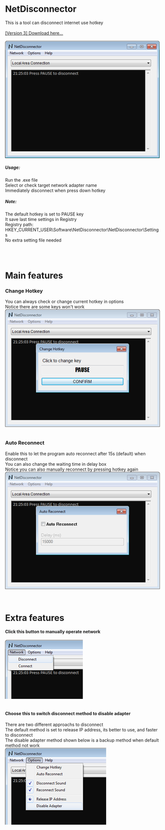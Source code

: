 # NetDisconnector
This is a tool can disconnect internet use hotkey<br>
<br>
[[Version 3] Download here...](https://github.com/Barracuda10/NetDisconnector/releases/download/1.2/NetDisconnector.exe)
<br>
<br>
![img](https://raw.githubusercontent.com/Barracuda10/others/master/NetDisconnector/netdisconnector_main.png?token=AHWAOFFFNR4TIK4XGH3ESJK6EESXA)
##### Usage:
Run the .exe file<br>
Select or check target network adapter name<br>
Immediately disconnect when press down hotkey<br>
##### Note:
The default hotkey is set to PAUSE key<br>
It save last time settings in Registry<br>
Registry path: HKEY_CURRENT_USER\Software\NetDisconnector\NetDisconnector\Settings<br>
No extra setting file needed<br>
<br>
<br>
<br>
# Main features
### Change Hotkey<br>
You can always check or change current hotkey in options<br>
Notice there are some keys won't work<br>
![img](https://raw.githubusercontent.com/Barracuda10/others/master/NetDisconnector/netdisconnector_feature_1.png)
<br>
<br>
### Auto Reconnect<br>
Enable this to let the program auto reconnect after 15s (default) when disconnect<br>
You can also change the waiting time in delay box<br>
Notice you can also manually reconnect by pressing hotkey again<br>
![img](https://raw.githubusercontent.com/Barracuda10/others/master/NetDisconnector/netdisconnector_feature_2.png)
<br>
<br>
<br>
# Extra features
#### Click this button to manually operate network<br>
![img](https://raw.githubusercontent.com/Barracuda10/others/master/NetDisconnector/netdisconnector_manul.png)
<br>
<br>
#### Choose this to switch disconnect method to disable adapter<br>
There are two different approachs to disconnect<br>
The default method is set to release IP address, its better to use, and faster to disconnect<br>
The disable adapter method shown below is a backup method when default method not work<br>
![img](https://raw.githubusercontent.com/Barracuda10/others/master/NetDisconnector/netdisconnector_method.png)

